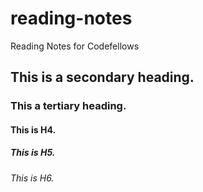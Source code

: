 # reading-notes
Reading Notes for Codefellows

## This is a secondary heading.

### This a tertiary heading.

#### This is H4.

##### This is H5.

###### This is H6.

